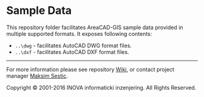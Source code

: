 ﻿# Sample Data

This repository folder facilitates AreaCAD-GIS sample data provided in multiple supported formats. It exposes following contents:

* `..\dwg` - facilitates AutoCAD DWG format files.
* `..\dxf` - facilitates AutoCAD DXF format files.

---
For more information please see repository [Wiki](https://github.com/geo-inova/acg/wiki), or contact project manager [Maksim Sestic](https://github.com/SesticM).

Copyright © 2001-2016 INOVA informaticki inzenjering. All Rights Reserved.

